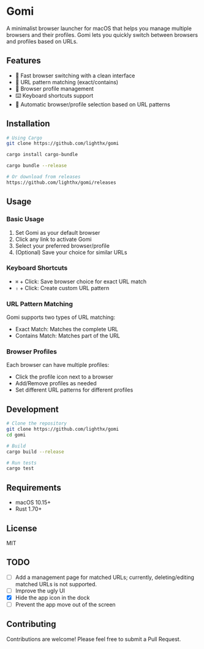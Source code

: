 # Gomi

A minimalist browser launcher for macOS that helps you manage multiple browsers and their profiles. Gomi lets you quickly switch between browsers and profiles based on URLs.

## Features

- 🚀 Fast browser switching with a clean interface
- 🎯 URL pattern matching (exact/contains)
- 👤 Browser profile management
- ⌨️ Keyboard shortcuts support
- 🔄 Automatic browser/profile selection based on URL patterns

## Installation

```bash
# Using Cargo
git clone https://github.com/lighthx/gomi

cargo install cargo-bundle

cargo bundle --release

# Or download from releases
https://github.com/lighthx/gomi/releases
```

## Usage

### Basic Usage
1. Set Gomi as your default browser
2. Click any link to activate Gomi
3. Select your preferred browser/profile
4. (Optional) Save your choice for similar URLs

### Keyboard Shortcuts
- `⌘` + Click: Save browser choice for exact URL match
- `⇧` + Click: Create custom URL pattern

### URL Pattern Matching
Gomi supports two types of URL matching:
- Exact Match: Matches the complete URL
- Contains Match: Matches part of the URL

### Browser Profiles
Each browser can have multiple profiles:
- Click the profile icon next to a browser
- Add/Remove profiles as needed
- Set different URL patterns for different profiles

## Development

```bash
# Clone the repository
git clone https://github.com/lighthx/gomi
cd gomi

# Build
cargo build --release

# Run tests
cargo test
```

## Requirements
- macOS 10.15+
- Rust 1.70+

## License
MIT

## TODO

- [ ] Add a management page for matched URLs; currently, deleting/editing matched URLs is not supported.
- [ ] Improve the ugly UI
- [x] Hide the app icon in the dock
- [ ] Prevent the app move out of the screen

## Contributing
Contributions are welcome! Please feel free to submit a Pull Request.
